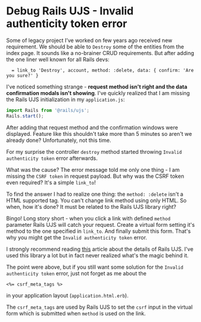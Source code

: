 # Debug Rails UJS - Invalid authenticity token error

Some of legacy project I’ve worked on few years ago received new requirement. We should be able to `Destroy` some of the entities from the index page. It sounds like a no-brainer CRUD requirements. But after adding the one liner well known for all Rails devs:
```erb
  = link_to 'Destroy', account, method: :delete, data: { confirm: 'Are you sure?' }
```

I've noticed something strange - **request method isn't right and the data confirmation modals isn't showing**. I've quickly realized that I am missing the Rails UJS initialization in my `application.js`:
```javascript
import Rails from '@rails/ujs';
Rails.start();
```

After adding that request method and the confirmation windows were displayed. Feature like this shouldn't take more than 5 minutes so aren't we already done? Unfortunately, not this time.

For my surprise the controller `destroy` method started throwing `Invalid authenticity token` error afterwards.

What was the cause? The error message told me only one thing - I am missing the `CSRF token` in request payload. But why was the CSRF token even required? It's a simple `link_to`!

To find the answer I had to realize one thing: the `method: :delete` isn't a HTML supported tag. You can't change link method using only HTML. So when, how it's done? It must be related to the Rails UJS library right?

Bingo! Long story short - when you click a link with defined `method` parameter Rails UJS will catch your request. Create a virtual form setting it's method to the one specified in `link_to`. And finally submit this form. That's why you might get the `Invalid authenticity token` error.

I strongly recommend reading [this](https://www.ombulabs.com/blog/learning/javascript/behind-the-scenes-rails-ujs.html) article about the details of Rails UJS. I've used this library a lot but in fact never realized what's the magic behind it.

The point were above, but if you still want some solution for the `Invalid authenticity token` error, just not forget as me about the
```erb
<%= csrf_meta_tags %>
```
in your application layout (`application.html.erb`).

The `csrf_meta_tags` are used by Rails UJS to set the `csrf` input in the virtual form which is submitted when `method` is used on the link.
